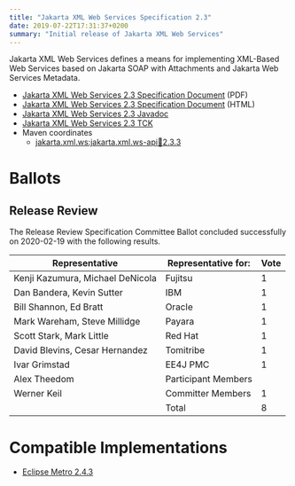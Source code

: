 ```yaml
---
title: "Jakarta XML Web Services Specification 2.3"
date: 2019-07-22T17:31:37+0200
summary: "Initial release of Jakarta XML Web Services"
---
```

Jakarta XML Web Services defines a means for implementing XML-Based Web Services
based on Jakarta SOAP with Attachments and Jakarta Web Services Metadata.

* [Jakarta XML Web Services 2.3 Specification Document](./xml-ws-spec-2.3.pdf) (PDF)
* [Jakarta XML Web Services 2.3 Specification Document](./xml-ws-spec-2.3.html) (HTML)
* [Jakarta XML Web Services 2.3 Javadoc](./apidocs/index.html?overview-summary.html)
* [Jakarta XML Web Services 2.3 TCK](http://download.eclipse.org/ee4j/xml-web-services/tck/eftl/jakarta-xml-ws-tck-2.3.0.zip)
* Maven coordinates
  * [jakarta.xml.ws:jakarta.xml.ws-api:jar:2.3.3](https://search.maven.org/artifact/jakarta.xml.ws/jakarta.xml.ws-api/2.3.3/jar)

# Ballots

## Release Review

The Release Review Specification Committee Ballot concluded successfully on 2020-02-19 with the following results.

| Representative                                 | Representative for: | Vote |
|------------------------------------------------|---------------------|------|
| Kenji Kazumura, Michael DeNicola               | Fujitsu             |   1  |
| Dan Bandera, Kevin Sutter                      | IBM                 |   1  |
| Bill Shannon, Ed Bratt                         | Oracle              |   1  |
| Mark Wareham, Steve Millidge                   | Payara              |   1  |
| Scott Stark, Mark Little                       | Red Hat             |   1  |
| David Blevins, Cesar Hernandez                 | Tomitribe           |   1  |
| Ivar Grimstad                                  | EE4J PMC            |   1  |
| Alex Theedom                                   | Participant Members |      |
| Werner Keil                                    | Committer Members   |   1  |
|                                                | Total               |   8  |

# Compatible Implementations

* [Eclipse Metro 2.4.3](https://eclipse-ee4j.github.io/metro-wsit/)
